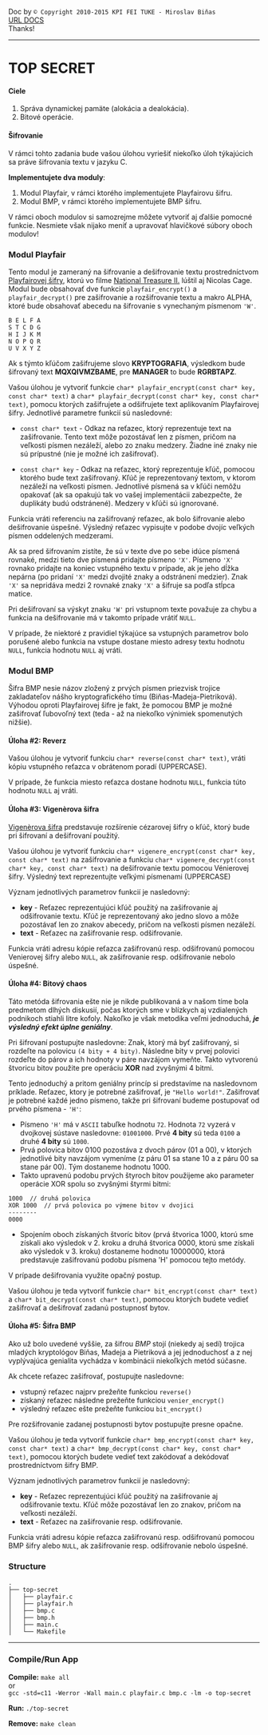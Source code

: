 Doc by `© Copyright 2010-2015 KPI FEI TUKE - Miroslav Biňas`  
[URL DOCS](http://it4kt.cnl.sk/c/pvjc/2015/problemset.05.top.secret.html)  
Thanks!

***

# TOP SECRET

#### Ciele
1. Správa dynamickej pamäte (alokácia a dealokácia).  
2. Bitové operácie.

#### Šifrovanie
V rámci tohto zadania bude vašou úlohou vyriešiť niekoľko úloh týkajúcich sa práve šifrovania textu v jazyku C.

**Implementujete dva moduly**:  
1. Modul Playfair, v rámci ktorého implementujete Playfairovu šifru.  
2. Modul BMP, v rámci ktorého implementujete BMP šifru.  

V rámci oboch modulov si samozrejme môžete vytvoriť aj ďalšie pomocné funkcie. Nesmiete však nijako meniť a upravovať hlavičkové súbory oboch modulov!

### Modul Playfair
Tento modul je zameraný na šifrovanie a dešifrovanie textu prostredníctvom [Playfairovej šifry](https://en.wikipedia.org/wiki/Playfair_cipher), ktorú vo filme [National Treasure II.](http://www.imdb.com/title/tt0465234/?ref_=tt_rec_tti) lúštil aj Nicolas Cage. Modul bude obsahovať dve funkcie `playfair_encrypt()` a `playfair_decrypt()` pre zašifrovanie a rozšifrovanie textu a makro ALPHA, ktoré bude obsahovať abecedu na šifrovanie s vynechaným písmenom `'W'`.

```
B E L F A
S T C D G
H I J K M
N O P Q R
U V X Y Z
```

Ak s týmto kľúčom zašifrujeme slovo **KRYPTOGRAFIA**, výsledkom bude šifrovaný text **MQXQIVMZBAME**, pre **MANAGER** to bude **RGRBTAPZ**.

Vašou úlohou je vytvoriť funkcie `char* playfair_encrypt(const char* key, const char* text)` a `char* playfair_decrypt(const char* key, const char* text)`, pomocu ktorých zašifrujete a odšifrujete text aplikovaním Playfairovej šifry. Jednotlivé parametre funkcií sú nasledovné:

* `const char* text` - Odkaz na reťazec, ktorý reprezentuje text na zašifrovanie. Tento text môže pozostávať len z písmen, pričom na veľkosti písmen nezáleží, alebo zo znaku medzery. Žiadne iné znaky nie sú prípustné (nie je možné ich zašifrovať).

* `const char* key` - Odkaz na reťazec, ktorý reprezentuje kľúč, pomocou ktorého bude text zašifrovaný. Kľúč je reprezentovaný textom, v ktorom nezáleží na veľkosti písmen. Jednotlivé písmená sa v kľúči nemôžu opakovať (ak sa opakujú tak vo vašej implementácii zabezpečte, že duplikáty budú odstránené). Medzery v kľúči sú ignorované.

Funkcia vráti referenciu na zašifrovaný reťazec, ak bolo šifrovanie alebo dešifrovanie úspešné. Výsledný reťazec vypisujte v podobe dvojíc veľkých písmen oddelených medzerami.

Ak sa pred šifrovaním zistíte, že sú v texte dve po sebe idúce písmená rovnaké, medzi tieto dve písmená pridajte písmeno `'X'`. Písmeno `'X'` rovnako pridajte na koniec vstupného textu v prípade, ak je jeho dĺžka nepárna (po pridaní `'X'` medzi dvojité znaky a odstránení medzier). Znak `'X'` sa nepridáva medzi 2 rovnaké znaky `'X'` a šifruje sa podľa stĺpca matice.

Pri dešifrovaní sa výskyt znaku `'W'` pri vstupnom texte považuje za chybu a funkcia na dešifrovanie má v takomto prípade vrátiť `NULL`.

V prípade, že niektoré z pravidiel týkajúce sa vstupných parametrov bolo porušené alebo funkcia na vstupe dostane miesto adresy textu hodnotu `NULL`, funkcia hodnotu `NULL` aj vráti.

### Modul BMP

Šifra BMP nesie názov zložený z prvých písmen priezvisk trojice zakladateľov nášho kryptografického tímu (Biňas-Madeja-Pietriková). Výhodou oproti Playfairovej šifre je fakt, že pomocou BMP je možné zašifrovať ľubovoľný text (teda - až na niekoľko výnimiek spomenutých nižšie).

#### Úloha #2: Reverz

Vašou úlohou je vytvoriť funkciu `char* reverse(const char* text)`, vráti kópiu vstupného reťazca v obrátenom poradí (UPPERCASE).

V prípade, že funkcia miesto reťazca dostane hodnotu `NULL`, funkcia túto hodnotu `NULL` aj vráti.

#### Úloha #3: Vigenèrova šifra

[Vigenèrova šifra](https://en.wikipedia.org/wiki/Vigenère_cipher) predstavuje rozšírenie cézarovej šifry o kľúč, ktorý bude pri šifrovaní a dešifrovaní použitý.

Vašou úlohou je vytvoriť funkciu `char* vigenere_encrypt(const char* key, const char* text)` na zašifrovanie a funkciu `char* vigenere_decrypt(const char* key, const char* text)` na dešifrovanie textu pomocou Vénierovej šifry. Výsledný text reprezentujte veľkými písmenami (UPPERCASE)

Význam jednotlivých parametrov funkcií je nasledovný:

* **key** - Reťazec reprezentujúci kľúč použitý na zašifrovanie aj odšifrovanie textu. Kľúč je reprezentovaný ako jedno slovo a môže pozostávať len zo znakov abecedy, pričom na veľkosti písmen nezáleží.
* **text** - Reťazec na zašifrovanie resp. odšifrovanie.

Funkcia vráti adresu kópie reťazca zašifrovanú resp. odšifrovanú pomocou Venierovej šifry alebo `NULL`, ak zašifrovanie resp. odšifrovanie nebolo úspešné.

#### Úloha #4: Bitový chaos
Táto metóda šifrovania ešte nie je nikde publikovaná a v našom tíme bola predmetom dlhých diskusií, počas ktorých sme v blízkych aj vzdialených podnikoch stiahli litre kofoly. Nakoľko je však metodika veľmi jednoduchá, ***je výsledný efekt úplne geniálny***.

Pri šifrovaní postupujte nasledovne: Znak, ktorý má byť zašifrovaný, si rozdeľte na polovicu `(4 bity + 4 bity)`. Následne bity v prvej polovici rozdeľte do párov a ich hodnoty v páre navzájom vymeňte. Takto vytvorenú štvoricu bitov použite pre operáciu **XOR** nad zvyšnými 4 bitmi.

Tento jednoduchý a pritom geniálny princíp si predstavíme na nasledovnom príklade. Reťazec, ktory je potrebné zašifrovať, je `"Hello world!"`. Zašifrovať je potrebné každé jedno písmeno, takže pri šifrovaní budeme postupovať od prvého písmena - `'H'`:

* Písmeno `'H'` má v `ASCII` tabuľke hodnotu `72`. Hodnota `72` vyzerá v dvojkovej sústave nasledovne: `01001000`. Prvé **4 bity** sú teda `0100` a druhé **4 bity** sú `1000`.  
* Prvá polovica bitov 0100 pozostáva z dvoch párov (01 a 00), v ktorých jednotlivé bity navzájom vymeníme (z páru 01 sa stane 10 a z páru 00 sa stane pár 00). Tým dostaneme hodnotu 1000.
* Takto upravenú podobu prvých štyroch bitov použijeme ako parameter operácie XOR spolu so zvyšnými štyrmi bitmi:

```
1000  // druhá polovica
XOR 1000  // prvá polovica po výmene bitov v dvojici
--------
0000
```

* Spojením oboch získaných štvoríc bitov (prvá štvorica 1000, ktorú sme získali ako výsledok v 2. kroku a druhá štvorica 0000, ktorú sme získali ako výsledok v 3. kroku) dostaneme hodnotu 10000000, ktorá predstavuje zašifrovanú podobu písmena 'H' pomocou tejto metódy.

V prípade dešifrovania využite opačný postup.

Vašou úlohou je teda vytvoriť funkcie `char* bit_encrypt(const char* text)` a `char* bit_decrypt(const char* text)`, pomocou ktorých budete vedieť zašifrovať a dešifrovať zadanú postupnosť bytov.

#### Úloha #5: Šifra BMP
Ako už bolo uvedené vyššie, za šifrou _BMP_ stojí (niekedy aj sedí) trojica mladých kryptológov Biňas, Madeja a Pietriková a jej jednoduchosť a z nej vyplývajúca genialita vychádza v kombinácii niekoľkých metód súčasne.

Ak chcete reťazec zašifrovať, postupujte nasledovne:

* vstupný reťazec najprv prežeňte funkciou `reverse()`
* získaný reťazec následne prežeňte funkciou `venier_encrypt()`
* výsledný reťazec ešte prežeňte funkciou `bit_encrypt()`

Pre rozšifrovanie zadanej postupnosti bytov postupujte presne opačne.

Vašou úlohou je teda vytvoriť funkcie `char* bmp_encrypt(const char* key, const char* text)` a `char* bmp_decrypt(const char* key, const char* text)`, pomocou ktorých budete vedieť text zakódovať a dekódovať prostredníctvom šifry BMP.

Význam jednotlivých parametrov funkcií je nasledovný:

* **key** - Reťazec reprezentujúci kľúč použitý na zašifrovanie aj odšifrovanie textu. Kľúč môže pozostávať len zo znakov, pričom na veľkosti nezáleží.
* **text** - Reťazec na zašifrovanie resp. odšifrovanie.

Funkcia vráti adresu kópie reťazca zašifrovanú resp. odšifrovanú pomocou BMP šifry alebo `NULL`, ak zašifrovanie resp. odšifrovanie nebolo úspešné.

### Structure
```
.
├── top-secret
│   ├── playfair.c
│   ├── playfair.h
│   ├── bmp.c
│   ├── bmp.h
│   ├── main.c
│   └── Makefile
```
***

### Compile/Run App

**Compile:** `make all`  
 or  
 `gcc -std=c11 -Werror -Wall main.c playfair.c bmp.c -lm -o top-secret`

 **Run:**
  `./top-secret`

**Remove:** `make clean`
